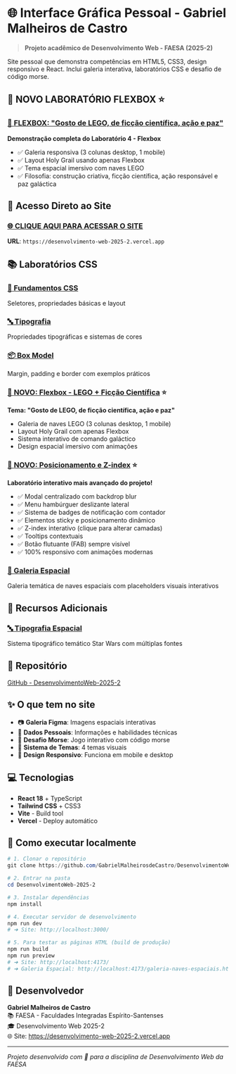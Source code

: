 # 🌐 Interface Gráfica Pessoal - Gabriel Malheiros de Castro

> **Projeto acadêmico de Desenvolvimento Web - FAESA (2025-2)**

Site pessoal que demonstra competências em HTML5, CSS3, design responsivo e React. Inclui galeria interativa, laboratórios CSS e desafio de código morse.

## 🧱 **NOVO LABORATÓRIO FLEXBOX** ⭐

### [🚀 **FLEXBOX: "Gosto de LEGO, de ficção científica, ação e paz"**](https://desenvolvimento-web-2025-2.vercel.app/flexbox.html)

**Demonstração completa do Laboratório 4 - Flexbox**
- ✅ Galeria responsiva (3 colunas desktop, 1 mobile)
- ✅ Layout Holy Grail usando apenas Flexbox
- ✅ Tema espacial imersivo com naves LEGO
- ✅ Filosofia: construção criativa, ficção científica, ação responsável e paz galáctica

## 🚀 **Acesso Direto ao Site**

### [🌐 **CLIQUE AQUI PARA ACESSAR O SITE**](https://desenvolvimento-web-2025-2.vercel.app)

**URL**: `https://desenvolvimento-web-2025-2.vercel.app`

## 📚 **Laboratórios CSS**

### [📝 Fundamentos CSS](https://desenvolvimento-web-2025-2.vercel.app/lab-fundamentos-css.html)
Seletores, propriedades básicas e layout

### [🔤 Tipografia](https://desenvolvimento-web-2025-2.vercel.app/tipografia.html) 
Propriedades tipográficas e sistemas de cores

### [📦 Box Model](https://desenvolvimento-web-2025-2.vercel.app/lab-boxmodel.html)
Margin, padding e border com exemplos práticos

### [🧱 **NOVO: Flexbox - LEGO + Ficção Científica**](https://desenvolvimento-web-2025-2.vercel.app/flexbox.html) ⭐
**Tema: "Gosto de LEGO, de ficção científica, ação e paz"**
- Galeria de naves LEGO (3 colunas desktop, 1 mobile)
- Layout Holy Grail com apenas Flexbox
- Sistema interativo de comando galáctico
- Design espacial imersivo com animações

### [📐 **NOVO: Posicionamento e Z-index**](https://desenvolvimento-web-2025-2.vercel.app/posicionamento.html) ⭐
**Laboratório interativo mais avançado do projeto!**
- ✅ Modal centralizado com backdrop blur
- ✅ Menu hambúrguer deslizante lateral
- ✅ Sistema de badges de notificação com contador
- ✅ Elementos sticky e posicionamento dinâmico
- ✅ Z-index interativo (clique para alterar camadas)
- ✅ Tooltips contextuais
- ✅ Botão flutuante (FAB) sempre visível
- ✅ 100% responsivo com animações modernas

### [🌌 Galeria Espacial](https://desenvolvimento-web-2025-2.vercel.app/galeria-naves-espaciais.html)
Galeria temática de naves espaciais com placeholders visuais interativos

## 🎨 **Recursos Adicionais**

### [🔤 Tipografia Espacial](https://desenvolvimento-web-2025-2.vercel.app/tipografia-espacial.html)
Sistema tipográfico temático Star Wars com múltiplas fontes

## 📂 **Repositório**
[GitHub - DesenvolvimentoWeb-2025-2](https://github.com/GabrielMalheirosdeCastro/DesenvolvimentoWeb-2025-2)

## ✨ **O que tem no site**

- 📷 **Galeria Figma**: Imagens espaciais interativas
- 👤 **Dados Pessoais**: Informações e habilidades técnicas  
- 🎯 **Desafio Morse**: Jogo interativo com código morse
- 🎨 **Sistema de Temas**: 4 temas visuais
- 📱 **Design Responsivo**: Funciona em mobile e desktop

## 💻 **Tecnologias**

- **React 18** + TypeScript
- **Tailwind CSS** + CSS3
- **Vite** - Build tool
- **Vercel** - Deploy automático

## 🔧 **Como executar localmente**

```powershell
# 1. Clonar o repositório
git clone https://github.com/GabrielMalheirosdeCastro/DesenvolvimentoWeb-2025-2.git

# 2. Entrar na pasta
cd DesenvolvimentoWeb-2025-2

# 3. Instalar dependências
npm install

# 4. Executar servidor de desenvolvimento
npm run dev
# ➜ Site: http://localhost:3000/

# 5. Para testar as páginas HTML (build de produção)
npm run build
npm run preview  
# ➜ Site: http://localhost:4173/
# ➜ Galeria Espacial: http://localhost:4173/galeria-naves-espaciais.html
```

## 👤 **Desenvolvedor**

**Gabriel Malheiros de Castro**  
📚 FAESA - Faculdades Integradas Espírito-Santenses  
🎓 Desenvolvimento Web 2025-2  
🌐 Site: https://desenvolvimento-web-2025-2.vercel.app

---

*Projeto desenvolvido com 💙 para a disciplina de Desenvolvimento Web da FAESA*

